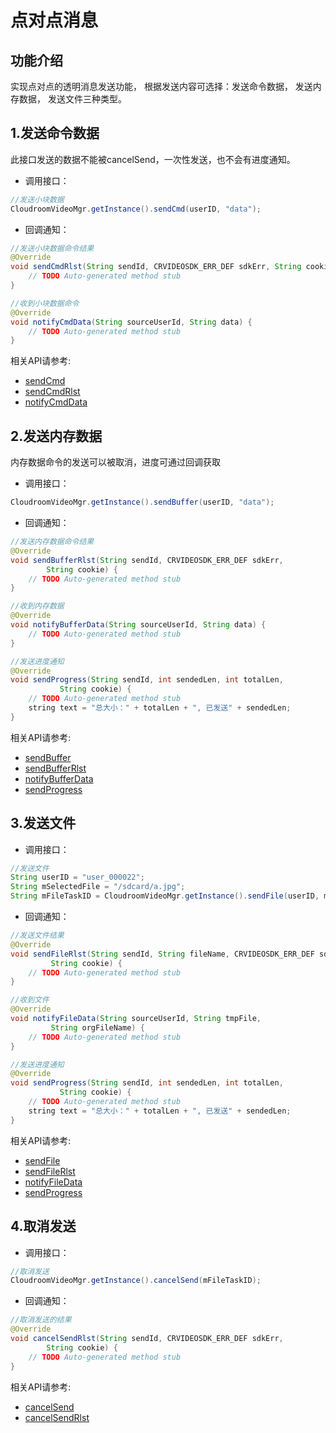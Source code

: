 # 点对点消息

## 功能介绍

实现点对点的透明消息发送功能， 根据发送内容可选择：发送命令数据， 发送内存数据， 发送文件三种类型。



<h2 id=SendCmd>1.发送命令数据</h2>

此接口发送的数据不能被cancelSend，一次性发送，也不会有进度通知。

- 调用接口：

```java
//发送小块数据
CloudroomVideoMgr.getInstance().sendCmd(userID, "data");
```

- 回调通知：

```java
//发送小块数据命令结果
@Override
void sendCmdRlst(String sendId, CRVIDEOSDK_ERR_DEF sdkErr, String cookie) {
    // TODO Auto-generated method stub
}

//收到小块数据命令
@Override
void notifyCmdData(String sourceUserId, String data) {
    // TODO Auto-generated method stub
}
```

相关API请参考:
+ [sendCmd](API.md#sendCmd)
+ [sendCmdRlst](API.md#sendCmdRlst)
+ [notifyCmdData](API.md#notifyCmdData)

<h2 id=sendBuffer>2.发送内存数据</h2>

内存数据命令的发送可以被取消，进度可通过回调获取

- 调用接口：

```java
CloudroomVideoMgr.getInstance().sendBuffer(userID, "data");
```

- 回调通知：

```java
//发送内存数据命令结果
@Override
void sendBufferRlst(String sendId, CRVIDEOSDK_ERR_DEF sdkErr,
        String cookie) {
    // TODO Auto-generated method stub
}

//收到内存数据
@Override
void notifyBufferData(String sourceUserId, String data) {
    // TODO Auto-generated method stub
}

//发送进度通知
@Override
void sendProgress(String sendId, int sendedLen, int totalLen,
           String cookie) {
    // TODO Auto-generated method stub
    string text = "总大小：" + totalLen + ", 已发送" + sendedLen;
}
```

相关API请参考:
+ [sendBuffer](API.md#sendBuffer)
+ [sendBufferRlst](API.md#sendBufferRlst)
+ [notifyBufferData](API.md#notifyBufferData)
+ [sendProgress](API.md#sendProgress)

<h2 id=sendFile> 3.发送文件</h2>

- 调用接口：

```java
//发送文件
String userID = "user_000022";
String mSelectedFile = "/sdcard/a.jpg";
String mFileTaskID = CloudroomVideoMgr.getInstance().sendFile(userID, mSelectedFile);
```

- 回调通知：

```java
//发送文件结果
@Override
void sendFileRlst(String sendId, String fileName, CRVIDEOSDK_ERR_DEF sdkErr,
         String cookie) {
    // TODO Auto-generated method stub
}

//收到文件
@Override
void notifyFileData(String sourceUserId, String tmpFile,
         String orgFileName) {
    // TODO Auto-generated method stub
}

//发送进度通知
@Override
void sendProgress(String sendId, int sendedLen, int totalLen,
           String cookie) {
    // TODO Auto-generated method stub
    string text = "总大小：" + totalLen + ", 已发送" + sendedLen;
}
```

相关API请参考:
+ [sendFile](API.md#sendFile)
+ [sendFileRlst](API.md#sendFileRlst)
+ [notifyFileData](API.md#notifyFileData)
+ [sendProgress](API.md#sendProgress)

<h2 id=cancelSend>4.取消发送</h2>

- 调用接口：

```java
//取消发送
CloudroomVideoMgr.getInstance().cancelSend(mFileTaskID);
```

- 回调通知：

```java
//取消发送的结果
@Override
void cancelSendRlst(String sendId, CRVIDEOSDK_ERR_DEF sdkErr,
        String cookie) {
    // TODO Auto-generated method stub
}
```

相关API请参考:
+ [cancelSend](API.md#cancelSend)
+ [cancelSendRlst](API.md#cancelSendRlst)
